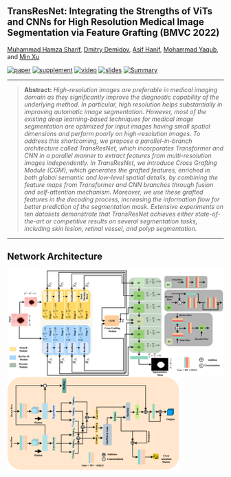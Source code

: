 ## TransResNet: Integrating the Strengths of ViTs and CNNs for High Resolution Medical Image Segmentation via Feature Grafting (BMVC 2022)
[Muhammad Hamza Sharif](https://github.com/Sharifmhamza/), [Dmitry Demidov](https://github.com/Talal-Algumaei/), [Asif Hanif](https://github.com/asif-hanif/), [Mohammad Yaqub](https://scholar.google.co.uk/citations?hl=en&user=9dfn5GkAAAAJ&view_op=list_works&sortby=pubdate/), and [Min Xu](https://xulabs.github.io/)

[![paper](https://img.shields.io/badge/arXiv-Paper-<COLOR>.svg)]()
[![supplement](https://img.shields.io/badge/Supplementary-Material-red)]()
[![video](https://img.shields.io/badge/Video-Presentation-F9D371)]()
[![slides](https://img.shields.io/badge/Presentation-Slides-B762C1)]()
[![Summary](https://img.shields.io/badge/Summary-Slide-87CEEB)]()

<hr />

> **Abstract:** *High-resolution images are preferable in medical imaging domain as they significantly improve the diagnostic capability of the underlying method. In particular, high resolution helps substantially in improving automatic image segmentation. However, most of the existing deep learning-based techniques for medical image segmentation are optimized for input images having small spatial dimensions and perform poorly on
high-resolution images. To address this shortcoming, we propose a parallel-in-branch architecture called TransResNet, which incorporates Transformer and CNN in a parallel manner to extract features from multi-resolution images independently. In TransResNet, we introduce Cross Grafting Module (CGM), which generates the grafted features, enriched in both global semantic and low-level spatial details, by combining the feature maps from Transformer and CNN branches through fusion and self-attention mechanism. Moreover, we use these grafted features in the decoding process, increasing the information flow for better prediction of the segmentation mask. Extensive experiments on ten datasets demonstrate that TransResNet achieves either state-of-the-art
or competitive results on several segmentation tasks, including skin lesion, retinal vessel, and polyp segmentation.* 
<hr />

## Network Architecture

<p float="left">
  <img src="https://github.com/Sharifmhamza/TransResNet/blob/main/Architecture.png" width="600" align="center"//>
  <img src="https://github.com/Sharifmhamza/TransResNet/blob/main/CGM.png" width="400" align="center"/> 
</p>




